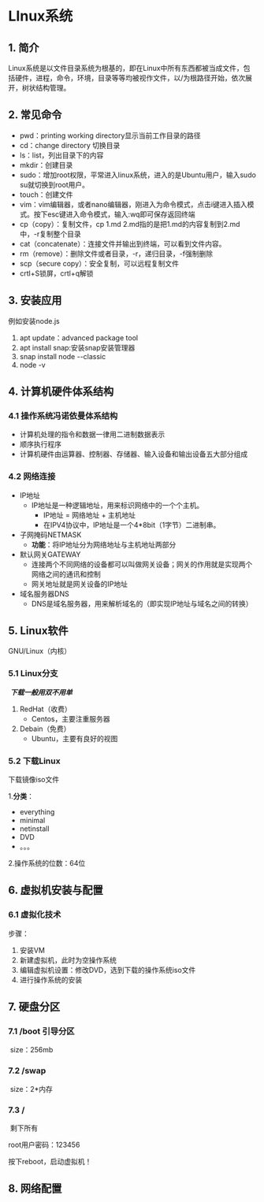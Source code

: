 # LInux系统

## 1. 简介

​	Linux系统是以文件目录系统为根基的，即在Linux中所有东西都被当成文件，包括硬件，进程，命令，环境，目录等等均被视作文件，以/为根路径开始，依次展开，树状结构管理。

## 2. 常见命令

- pwd：printing working directory显示当前工作目录的路径
- cd：change directory 切换目录
- ls：list，列出目录下的内容
- mkdir：创建目录
- sudo：增加root权限，平常进入linux系统，进入的是Ubuntu用户，输入sudo su就切换到root用户。
- touch：创建文件
- vim：vim编辑器，或者nano编辑器，刚进入为命令模式，点击i键进入插入模式。按下esc键进入命令模式，输入:wq即可保存返回终端
- cp（copy）：复制文件，cp 1.md 2.md指的是把1.md的内容复制到2.md中，-r复制整个目录
- cat（concatenate）：连接文件并输出到终端，可以看到文件内容。
- rm（remove）：删除文件或者目录，-r，递归目录，-f强制删除
- scp（secure copy）：安全复制，可以远程复制文件
- crtl+S锁屏，crtl+q解锁

## 3. 安装应用

例如安装node.js

1. apt update：advanced package tool
2. apt install snap:安装snap安装管理器
3. snap install node --classic 
4. node -v

## 4. 计算机硬件体系结构

### 4.1 操作系统冯诺依曼体系结构

- 计算机处理的指令和数据一律用二进制数据表示
- 顺序执行程序
- 计算机硬件由运算器、控制器、存储器、输入设备和输出设备五大部分组成

### 4.2 网络连接

- IP地址
  - IP地址是一种逻辑地址，用来标识网络中的一个个主机。
    - IP地址 = 网络地址 + 主机地址
    - 在IPV4协议中，IP地址是一个4*8bit（1字节）二进制串。
- 子网掩码NETMASK
  - **功能**：将IP地址分为网络地址与主机地址两部分
- 默认网关GATEWAY
  - 连接两个不同网络的设备都可以叫做网关设备；网关的作用就是实现两个网络之间的通讯和控制
  - 网关地址就是网关设备的IP地址
- 域名服务器DNS
  - DNS是域名服务器，用来解析域名的（即实现IP地址与域名之间的转换）

## 5. Linux软件

GNU/Linux（内核）

### 	5.1 Linux分支

​		***下载一般用双不用单***

1. RedHat（收费）
   - Centos，主要注重服务器
2. Debain（免费）
   - Ubuntu，主要有良好的视图

### 	5.2 下载Linux

下载镜像iso文件

1.**分类**：

- everything
- minimal
- netinstall
- DVD
- 。。。

2.操作系统的位数：64位

## 6. 虚拟机安装与配置

### 	6.1 虚拟化技术

步骤：

1. 安装VM
2. 新建虚拟机，此时为空操作系统
3. 编辑虚拟机设置：修改DVD，选到下载的操作系统iso文件
4. 进行操作系统的安装

## 7. 硬盘分区

### 7.1 /boot 引导分区

​	size：256mb

### 7.2 /swap

​	size：2*内存

### 7.3 /

​	剩下所有

root用户密码：123456

按下reboot，启动虚拟机！

## 8. 网络配置

 

 











 